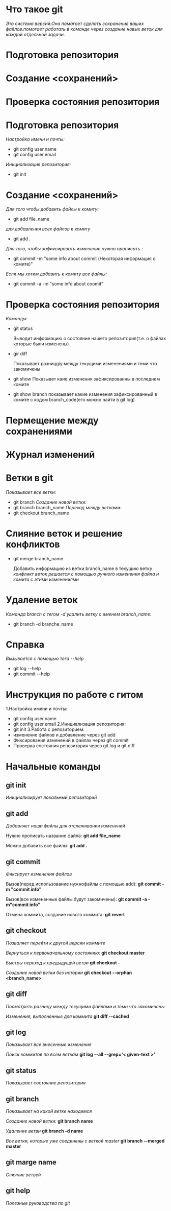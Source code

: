 # Что такое git
*Это система версий.Она помагает сделать сохранение ваших файлов.помогает работать в команде через создание новых веток для каждой отдельной задачи.*

# Подготовка репозитория 
# Создание <сохранений>
# Проверка состояния репозитория 
# Подготовка репозитория
*Настройка имени и почты:*

* git config user.name
* git config user.email

*Инициализация репозитория:*
* git init

# Создание <сохранений>
*Для того чтобы добавить файлы к комиту:*
* git add file_name

*для добавления всех файлов к комиту*
* git add .

*Для того, чтобы зафиксировать изменение нужно прописать :*

* git commit -m "some info about commit (Некоторая информация о комите)"

*Если мы хотим добавить к комиту все файлы:*
* git commit -a -m "some info about coomit"


# Проверка состояния репозитория 
*Команды:*
* git status

     Выводит информацию о состояние нашего репозитория(т.е. о файлах которые были изменены)
* gir diff

   Показывает разницgiу между текущими изменениями и теми что закомичены 
       
* git show 
  Показывет каие изменения зафиксированны в последнем комите
* git show branch
  показывает какие изменения зафиксированный в комите с кодом branch_code(его можно найти в git log) 

# Пермещение между сохранениями
# Журнал изменений
# Ветки в git
 *Показывает все ветки:*
 * git branch
 *Создание новой ветки:*
 * git branch branch_name
 *Переход между ветками:*
 * git checkout branch_name

# Слияние веток и решение конфликтов
* git merge branch_name

    Добавить информацию из ветки branch_name в текущию ветку
    *конфликт веток решается с помощью ручного изменения файла и комита с этими изменениями*
# Удаление веток
*Команда branch c тегом -d удалить ветку с именем branch_name:*
* git branch -d branche_name
# Справка
*Вызывается с помощью тега --help*
* git log --help
* git commit --help


# Инструкция по работе с гитом

1.Настройка имени и почты:
* git config user.name
* git config user.email
2.Инициализация репозитория:
* git init
3.Работа с репозиторием:
* изменение файлов и добавление через git add
* Фиксирования изменений в файлах через git commit
* Проверка состояния репозитория  через git log и git diff
# Начальные команды

 ## git init
 *Инициализирует  локальный репозиторий*

## git add 
*Добавляет наши файлы для отслеживания изменений*

Нужно прописать название файла:
**git add file_name**

Можно добавить все файлы:
**git add .**

## git commit 

*Фиксирует изменения файлов*

Вызов(перед использование нужнофайлы с помощью add):
**git commit -m "commit info"**
 
 Вызов(все измененные файлы будут закомичены):
**git commit -a -m"commit info"**

Отмена коммита, создание нового коммита:
**git revert <commit-ish>**


 ## git checkout

*Позваляет перейти к другой версии коммите*

*Вернуться к первоначальному состоянию:*
**git checkout master**

*Быстры переход к предыдущей ветви*
**git checkout -**

*Создание новой ветки без истории*
**git checkout --orphan <branch_name>**

## git diff

*Посмотреть разницу между текущими файлами и теми что закомичены*

*Изменения, выполненные для коммита*
**git diff --cached**

## git log
*Показывает все внесенные изменения*

*Поиск коммитов по всем веткам*
__git log --all --grep='< given-text >'__

## git status 
*Показывает состояние репозитория*
## git branch
*Показывает на какой ветке находимся*
 
 *Создание новой ветки:*
 **git branch name**
 
 *Удаление ветви*
 **git branch -d name**

 *Все ветки, которые уже соединены с веткой master*
**git branch --merged master**

## git marge name
*Слияние ветвей*

## git help 
*Полезные руководства по git*






